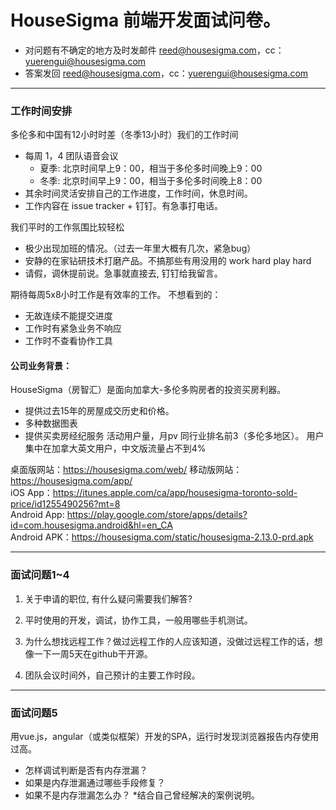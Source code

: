 # HouseSigma 前端开发面试问卷。

- 对问题有不确定的地方及时发邮件 reed@housesigma.com，cc：yuerengui@housesigma.com
- 答案发回 reed@housesigma.com，cc：yuerengui@housesigma.com

---
### 工作时间安排
多伦多和中国有12小时时差（冬季13小时）我们的工作时间
- 每周 1，4 团队语音会议
  - 夏季: 北京时间早上9：00，相当于多伦多时间晚上9：00
  - 冬季: 北京时间早上9：00，相当于多伦多时间晚上8：00
- 其余时间灵活安排自己的工作进度，工作时间，休息时间。
- 工作内容在 issue tracker + 钉钉。有急事打电话。

我们平时的工作氛围比较轻松
- 极少出现加班的情况。（过去一年里大概有几次，紧急bug）
- 安静的在家钻研技术打磨产品。不搞那些有用没用的 work hard play hard
- 请假，调休提前说。急事就直接去, 钉钉给我留言。

期待每周5x8小时工作是有效率的工作。
不想看到的：
- 无故连续不能提交进度
- 工作时有紧急业务不响应
- 工作时不查看协作工具

#### 公司业务背景：
HouseSigma（房智汇）是面向加拿大-多伦多购房者的投资买房利器。
- 提供过去15年的房屋成交历史和价格。
- 多种数据图表
- 提供买卖房经纪服务
活动用户量，月pv 同行业排名前3（多伦多地区）。
用户集中在加拿大英文用户，中文版流量占不到4%

桌面版网站：https://housesigma.com/web/
移动版网站：https://housesigma.com/app/    
iOS App：https://itunes.apple.com/ca/app/housesigma-toronto-sold-price/id1255490256?mt=8    
Android App: https://play.google.com/store/apps/details?id=com.housesigma.android&hl=en_CA    
Android APK：https://housesigma.com/static/housesigma-2.13.0-prd.apk    


---
### 面试问题1~4
1. 关于申请的职位, 有什么疑问需要我们解答?


2. 平时使用的开发，调试，协作工具，一般用哪些手机测试。


3. 为什么想找远程工作？做过远程工作的人应该知道，没做过远程工作的话，想像一下一周5天在github干开源。


4. 团队会议时间外，自己预计的主要工作时段。



---
### 面试问题5
用vue.js，angular（或类似框架）开发的SPA，运行时发现浏览器报告内存使用过高。
- 怎样调试判断是否有内存泄漏？
- 如果是内存泄漏通过哪些手段修复？
- 如果不是内存泄漏怎么办？
*结合自己曾经解决的案例说明。

